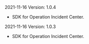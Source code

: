 2021-11-16 Version: 1.0.4
- SDK for Operation Incident Center.

2021-11-16 Version: 1.0.3
- SDK for Operation Incident Center.

